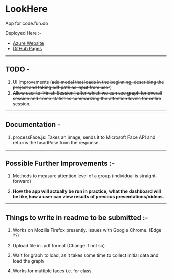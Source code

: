 # LookHere

App for code.fun.do

Deployed Here :- 
- [Azure Website](https://lookhere.azurewebsites.net/)
- [GitHub Pages](https://arpanmangal.github.io/LookHere/)

-----------------------------------------------------------------------

## TODO -

1. UI improvements (~~add modal that loads in the beginning, describing the project and taking pdf path as input from user~~)
2. ~~Allow user to 'Finish Session', after which we can see graph for overall session and some statistics summarizing the attention levels for entire session.~~

----------------------------------------------------------------

## Documentation - 

1. processFace.js: Takes an image, sends it to Microsoft Face API and returns the headPose from the response.


-------------------------------------------------------------------------


## Possible Further Improvements :-

1. Methods to measure attention level of a group (individual is straight-forward)

2. **How the app will actually be run in practice, what the dashboard will be like,how a user can view results of previous presentations/videos.**

-----------------------------------------------------------------------------------------

## Things to write in readme to be submitted :-

1. Works on Mozilla Firefox presently. Issues with Google Chrome. (Edge ??)

2. Upload file in .pdf format (Change if not so)

3. Wait for graph to load, as it takes some time to collect initial data and load the graph

4. Works for multiple faces i.e. for class.
